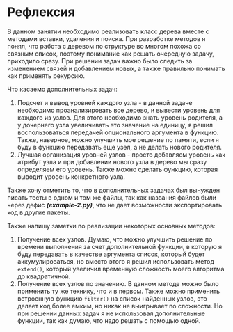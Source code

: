 # Рефлексия

В данном занятии необходимо реализовать класс дерева вместе с методами вставки, удаления и поиска. 
При разработке методов я понял, что работа с деревом по структуре во многом похожа со связным список, поэтому понимание как решать очередную задачу, приходило сразу. При решении задач важно было следить за изменением связей и добавлением новых, а также правильно понимать как применять рекурсию.

Что касаемо дополнительных задач:
1. Подсчет и вывод уровней каждого узла - в данной задаче необходимо проанализировать все дерево, и вывести уровень для каждого из узлов. Для этого необходимо знать уровень родителя, а у дочернего узла увеличивать это значение на единицу, я решил воспользоваться передачей опционального аргумента в функцию. Также, наверное, можно улучшить мое решение по памяти, если я буду в функцию передавать еще узел, а не делать нового родителя.
2. Лучшая организация уровней узлов - просто добавляем уровень как атрибут узла и при добавлении нового узла в дерево мы сразу определяем его уровень. Также можно сделать функцию, которая выводит уровень конкретного узла.

Также хочу отметить то, что в дополнительных задачах был вынужден писать тесты в одном и том же файлы, так как названия файлов были через дефис ***(example-2.py)***, что не дает возможности экспортировать код в другие пакеты.

Также напишу заметки по реализации некоторых основных методов:
1. Получение всех узлов. Думаю, что можно улучшить решение по времени выполнения за счет дополнительной функции, в которую я буду передавать в качестве аргумента список, который будет аккумулироваться, но вместо этого я решил использовать метод `extend()`, который увеличил временную сложность моего алгоритма до квадратичной.
2. Получение всех узлов по значению. В данном методе можно было применить ту же технику, что и в первом. Также можно применить встроенную функцию `filter()` на список найденных узлов, это делает код более емким, но никак не выигрывает по сложности.
Но при решении данных задач я не использовал дополнительные функции, так как думаю, что надо решать с помощью одной.